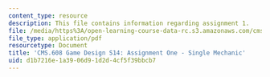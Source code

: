 ```yaml
---
content_type: resource
description: This file contains information regarding assignment 1.
file: /media/https%3A/open-learning-course-data-rc.s3.amazonaws.com/cms-608-game-design-spring-2014/d1b7216e1a3906d91d2d4cf5f39bbcb7_MITCMS_608S14_AsigmentOne.pdf
file_type: application/pdf
resourcetype: Document
title: 'CMS.608 Game Design S14: Assignment One - Single Mechanic'
uid: d1b7216e-1a39-06d9-1d2d-4cf5f39bbcb7
---
```

